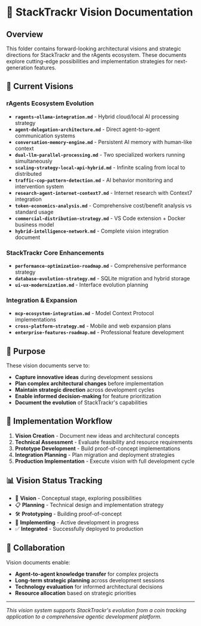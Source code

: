 # 🔮 StackTrackr Vision Documentation

## Overview

This folder contains forward-looking architectural visions and strategic directions for StackTrackr and the rAgents ecosystem. These documents explore cutting-edge possibilities and implementation strategies for next-generation features.

## 📁 Current Visions

### **rAgents Ecosystem Evolution**

- **`ragents-ollama-integration.md`** - Hybrid cloud/local AI processing strategy
- **`agent-delegation-architecture.md`** - Direct agent-to-agent communication systems  
- **`conversation-memory-engine.md`** - Persistent AI memory with human-like context
- **`dual-llm-parallel-processing.md`** - Two specialized workers running simultaneously
- **`scaling-strategy-local-api-hybrid.md`** - Infinite scaling from local to distributed
- **`traffic-cop-pattern-detection.md`** - AI behavior monitoring and intervention system
- **`research-agent-internet-context7.md`** - Internet research with Context7 integration
- **`token-economics-analysis.md`** - Comprehensive cost/benefit analysis vs standard usage
- **`commercial-distribution-strategy.md`** - VS Code extension + Docker business model
- **`hybrid-intelligence-network.md`** - Complete vision integration document

### **StackTrackr Core Enhancements**

- **`performance-optimization-roadmap.md`** - Comprehensive performance strategy
- **`database-evolution-strategy.md`** - SQLite migration and hybrid storage
- **`ui-ux-modernization.md`** - Interface evolution planning

### **Integration & Expansion**

- **`mcp-ecosystem-integration.md`** - Model Context Protocol implementations
- **`cross-platform-strategy.md`** - Mobile and web expansion plans
- **`enterprise-features-roadmap.md`** - Professional feature development

## 🎯 Purpose

These vision documents serve to:

- **Capture innovative ideas** during development sessions
- **Plan complex architectural changes** before implementation  
- **Maintain strategic direction** across development cycles
- **Enable informed decision-making** for feature prioritization
- **Document the evolution** of StackTrackr's capabilities

## 🚀 Implementation Workflow

1. **Vision Creation** - Document new ideas and architectural concepts
2. **Technical Assessment** - Evaluate feasibility and resource requirements
3. **Prototype Development** - Build proof-of-concept implementations
4. **Integration Planning** - Plan migration and deployment strategies
5. **Production Implementation** - Execute vision with full development cycle

## 📊 Vision Status Tracking

- 🔮 **Vision** - Conceptual stage, exploring possibilities
- 📋 **Planning** - Technical design and implementation strategy
- 🛠️ **Prototyping** - Building proof-of-concept
- 🚀 **Implementing** - Active development in progress
- ✅ **Integrated** - Successfully deployed to production

## 🤝 Collaboration

Vision documents enable:

- **Agent-to-agent knowledge transfer** for complex projects
- **Long-term strategic planning** across development sessions
- **Technology evaluation** for informed architectural decisions
- **Resource allocation** based on strategic priorities

---

*This vision system supports StackTrackr's evolution from a coin tracking application to a comprehensive agentic development platform.*

